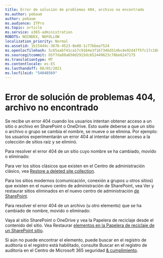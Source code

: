```yaml
---
title: Error de solución de problemas 404, archivo no encontrado
ms.author: pebaum
author: pebaum
ms.audience: ITPro
ms.topic: article
ms.service: o365-administration
ROBOTS: NOINDEX, NOFOLLOW
localization_priority: Normal
ms.assetid: 1b15444c-367b-4523-8e08-1c77bbea7524
ms.openlocfilehash: 5c65aabf41ca17c9164e3f167346d314bc4e92d47f5fc17c188f12819b0a2cfa
ms.sourcegitcommit: b5f7da89a650d2915dc652449623c78be6247175
ms.translationtype: MT
ms.contentlocale: es-ES
ms.lasthandoff: 08/05/2021
ms.locfileid: "54048569"
---
```

# <a name="troubleshoot-error-404-file-not-found"></a>Error de solución de problemas 404, archivo no encontrado

Se recibe un error 404 cuando los usuarios intentan obtener acceso a un sitio o archivo en SharePoint o OneDrive. Esto suele deberse a que un sitio o archivo o grupo se cambia el nombre, se mueve o se elimina. Por ejemplo: los usuarios experimentarán un error 404 al intentar obtener acceso a la colección de sitios raíz y se eliminó.

Para resolver el error 404 de un sitio cuyo nombre se ha cambiado, movido o eliminado:

Para ver los sitios clásicos que existen en el Centro de administración clásico, vea [Restore a deleted site collection](https://docs.microsoft.com/sharepoint/restore-deleted-site-collection).

Para los sitios modernos (comunicación, conexión a grupos u otros sitios) que existen en el nuevo centro de administración de SharePoint, vea Ver y restaurar sitios eliminados en el nuevo centro de administración [de SharePoint](https://docs.microsoft.com/sharepoint/restore-deleted-site-collection).

Para resolver el error 404 de un archivo (u otro elemento) que se ha cambiado de nombre, movido o eliminado:

Vaya al sitio SharePoint o OneDrive y vea la Papelera de reciclaje desde el contenido del sitio. Vea Restaurar [elementos en la Papelera de reciclaje de un SharePoint sitio](https://support.office.com/article/Restore-items-in-the-Recycle-Bin-of-a-SharePoint-site-6df466b6-55f2-4898-8d6e-c0dff851a0be#ID0EAADAAA=Online).

Si aún no puede encontrar el elemento, puede buscar en el registro de auditoría si el registro está habilitado, consulte Buscar en el registro de auditoría en el Centro de Microsoft 365 seguridad [& cumplimiento](https://docs.microsoft.com/microsoft-365/compliance/search-the-audit-log-in-security-and-compliance).
